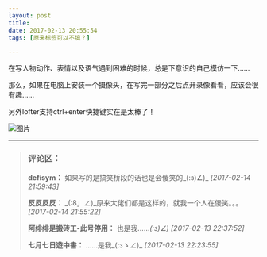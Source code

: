 ```yaml
---
layout: post
title: 
date: 2017-02-13 20:55:54
tags: [原来标签可以不填？]

---
```

在写人物动作、表情以及语气遇到困难的时候，总是下意识的自己模仿一下……

那么，如果在电脑上安装一个摄像头，在写完一部分之后点开录像看看，应该会很有趣……

另外lofter支持ctrl+enter快捷键实在是太棒了！

![图片](./images/_LofteremhSNkVpRmJBejhmQUFMb0tORkV0WHhqbXVWL0dqRDVJS2REUlR1YXhBM2E1aDNlZE84dnRBPT0.png?=imageView&thumbnail=500x0&quality=96&stripmeta=0&type=jpg%7Cwatermark&type=2)

---
> ### 评论区：
>**defisym：** 如果写的是搞笑桥段的话也是会傻笑的_(:з)∠)_  *[2017-02-14 21:59:43]*
>
>**反反反反：** _(:8」∠)_原来大佬们都是这样的，就我一个人在傻笑。。。  *[2017-02-14 21:55:22]*
>
>**阿绯绯是搬砖工-此号停用：** 也是我……_(:з)∠)_  *[2017-02-13 22:37:52]*
>
>**七月七日遊中書：** ……是我_(:зゝ∠)_  *[2017-02-13 22:23:55]*
>
>